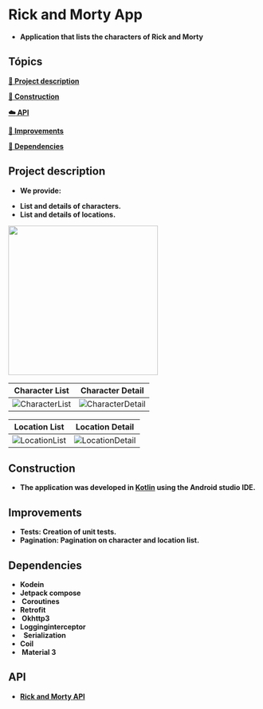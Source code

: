 
# Rick and Morty App

* <b>Application that lists the characters of Rick and Morty<br>

## Tópics 

 [:book: Project description](#project-description)
 
 [:wrench: Construction](#construction)
 
 [:cloud: API](#api)
 
 [:gem: Improvements](#improvements)

 [:open_file_folder: Dependencies](#dependencies)

## Project description
* <b>We provide:
- List and details of characters.
- List and details of locations.

<img width="300" src="https://github.com/leojportes/Fin4Teen/assets/65302846/e90c5374-da15-458a-ba16-d386d55c6c17">

| Character List | Character Detail |
| ---- | ---- |
| ![CharacterList](https://github.com/leojportes/Fin4Teen/assets/65302846/c056ac21-dcfb-4f90-97bc-7c0f846cd556) | ![CharacterDetail](https://github.com/leojportes/Fin4Teen/assets/65302846/7ac2f347-9af7-481f-806c-3d15829db1f6) |

| Location List | Location Detail |
| ---- | ---- |
| ![LocationList](https://github.com/leojportes/Fin4Teen/assets/65302846/f7b2203e-8a49-4a3b-9564-096e98360ab7) | ![LocationDetail](https://github.com/leojportes/Fin4Teen/assets/65302846/5f5f526b-1793-4660-8a3d-1aa21d86097e) |


## Construction
* The application was developed in [Kotlin](http://kotlinlang.org) using the Android studio IDE.

## Improvements
* <b>Tests</b>: Creation of unit tests.
* <b>Pagination</b>: Pagination on character and location list.

## Dependencies
* Kodein
* Jetpack compose
*  Coroutines
* Retrofit
*  Okhttp3
* Logginginterceptor
*   Serialization
* Coil
*  Material 3
 
## API
* [Rick and Morty API](http://rickandmortyapi.com)



